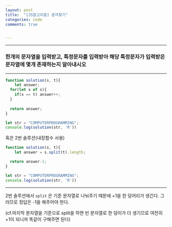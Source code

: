 ```yaml
---
layout: post
title:  "[JS알고리즘] 문자찾기"
categories: code 
comments: true


---
```






---

### 한개의 문자열을 입력받고, 특정문자를 입력받아 해당 특정문자가 입력받은 문자열에 몇개 존재하는지 알아내시오

---

~~~javascript
function solution(s, t){
	let answer;
  for(let x of s){
    if(x == t) answer++;
  }
  
  return answer;
}

let str = "COMPUTERPROGRAMMING";
console.log(solution(str, 'R'))
~~~



혹은 2번 솔루션(내장함수 사용)

~~~javascript
function solution(s, t){
	let answer = s.split(t).length;

  return answer-1;
}

let str = "COMPUTERPROGRAMMING";
console.log(solution(str, 'R'))
~~~



---

2번 솔루션에서 `split` 은 기준 문자열로 나눠주기 때문에 +1을 한 덩어리가 생긴다. 그러므로 정답은 -1을 해주어야 한다.

(cf.마지막 문자열을 기준으로 split을 하면 빈 문자열로 한 덩이가 더 생기므로 여전히 +1이 되니까 똑같이 구해주면 된다)

<br> 






